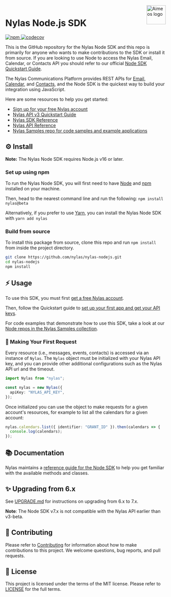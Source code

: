 <a href="https://www.nylas.com/">
    <img src="https://brand.nylas.com/assets/downloads/logo_horizontal_png/Nylas-Logo-Horizontal-Blue_.png" alt="Aimeos logo" title="Aimeos" align="right" height="60" />
</a>

# Nylas Node.js SDK  

[![npm](https://img.shields.io/npm/v/nylas%2Fbeta?label=npm%40beta)
](https://www.npmjs.com/package/nylas/v/beta@)
[![codecov](https://codecov.io/gh/nylas/nylas-nodejs/branch/main/graph/badge.svg?token=94IMGU4F09)](https://codecov.io/gh/nylas/nylas-nodejs)

This is the GitHub repository for the Nylas Node SDK and this repo is primarily for anyone who wants to make contributions to the SDK or install it from source. If you are looking to use Node to access the Nylas Email, Calendar, or Contacts API you should refer to our official [Node SDK Quickstart Guide](https://developer.nylas.com/docs/developer-tools/sdk/node-sdk/).

The Nylas Communications Platform provides REST APIs for [Email](https://developer.nylas.com/docs/connectivity/email/), [Calendar](https://developer.nylas.com/docs/connectivity/calendar/), and [Contacts](https://developer.nylas.com/docs/connectivity/contacts/), and the Node SDK is the quickest way to build your integration using JavaScript.

Here are some resources to help you get started:

- [Sign up for your free Nylas account](https://dashboard.nylas.com/register)
- [Nylas API v3 Quickstart Guide](https://developer.nylas.com/docs/v3-beta/v3-quickstart/)
- [Nylas SDK Reference](https://nylas-nodejs-sdk-reference.pages.dev/)
- [Nylas API Reference](https://developer.nylas.com/docs/api/)
- [Nylas Samples repo for code samples and example applications](https://github.com/orgs/nylas-samples/repositories?q=&type=all&language=javascript)


## ⚙️ Install

**Note:** The Nylas Node SDK requires Node.js v16 or later.

### Set up using npm

To run the Nylas Node SDK, you will first need to have [Node](https://nodejs.org/en/download/) and [npm](https://www.npmjs.com/get-npm) installed on your machine.

Then, head to the nearest command line and run the following:
`npm install nylas@beta`

Alternatively, if you prefer to use [Yarn](https://yarnpkg.com/en/), you can install the Nylas Node SDK with `yarn add nylas`

### Build from source

To install this package from source, clone this repo and run `npm install` from inside the project directory.

```bash
git clone https://github.com/nylas/nylas-nodejs.git
cd nylas-nodejs
npm install
```

## ⚡️ Usage

To use this SDK, you must first [get a free Nylas account](https://dashboard.nylas.com/register).

Then, follow the Quickstart guide to [set up your first app and get your API keys](https://developer.nylas.com/docs/v3-beta/v3-quickstart/).

For code examples that demonstrate how to use this SDK, take a look at our [Node repos in the Nylas Samples collection](https://github.com/orgs/nylas-samples/repositories?q=&type=all&language=javascript&sort=).

### 🚀 Making Your First Request

Every resource (i.e., messages, events, contacts) is accessed via an instance of `Nylas`. The `Nylas` object must be initialized with your Nylas API key, and you can provide other additional configurations such as the Nylas API url and the timeout.

```typescript
import Nylas from "nylas";

const nylas = new Nylas({
  apiKey: "NYLAS_API_KEY",
});
```

Once initialized you can use the object to make requests for a given account's resources, for example to list all the calendars for a given account:
```typescript
nylas.calendars.list({ identifier: "GRANT_ID" }).then(calendars => {
  console.log(calendars);
});
```

## 📚 Documentation

Nylas maintains a [reference guide for the Node SDK](https://nylas-nodejs-sdk-reference.pages.dev/) to help you get familiar with the available methods and classes.

## ✨ Upgrading from 6.x

See [UPGRADE.md](UPGRADE.md) for instructions on upgrading from 6.x to 7.x.

**Note**: The Node SDK v7.x is not compatible with the Nylas API earlier than v3-beta.

## 💙 Contributing

Please refer to [Contributing](Contributing.md) for information about how to make contributions to this project. We welcome questions, bug reports, and pull requests.

## 📝 License

This project is licensed under the terms of the MIT license. Please refer to [LICENSE](LICENSE.txt) for the full terms. 


